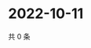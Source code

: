 # 2022-10-11

共 0 条

<!-- BEGIN WEIBO -->
<!-- 最后更新时间 Tue Oct 11 2022 00:11:27 GMT+0800 (China Standard Time) -->

<!-- END WEIBO -->
